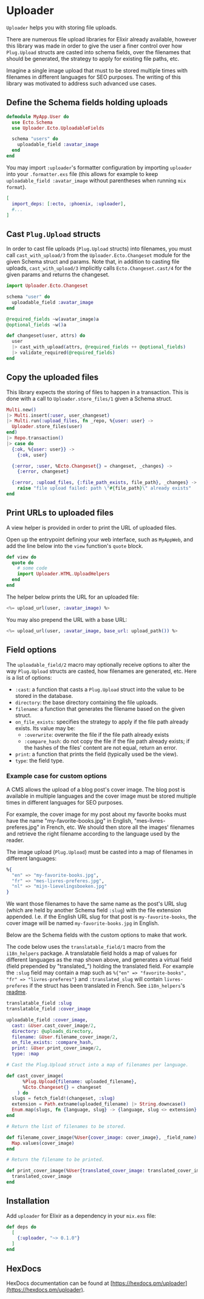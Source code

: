 # Uploader

`Uploader` helps you with storing file uploads.

There are numerous file upload libraries for Elixir already available, however
this library was made in order to give the user a finer control over how `Plug.Upload`
structs are casted into schema fields, over the filenames that should be generated,
the strategy to apply for existing file paths, etc.

Imagine a single image upload that must to be stored multiple times with filenames
in different languages for SEO purposes. The writing of this library was motivated
to address such advanced use cases.

## Define the Schema fields holding uploads

```elixir
defmodule MyApp.User do
  use Ecto.Schema
  use Uploader.Ecto.UploadableFields

  schema "users" do
    uploadable_field :avatar_image
  end
end
```

You may import `:uploader`'s formatter configuration by importing
`uploader` into your `.formatter.exs` file (this allows for example to keep
`uploadable_field :avatar_image` without parentheses when running `mix format`).

```elixir
[
  import_deps: [:ecto, :phoenix, :uploader],
  #...
]
```

## Cast `Plug.Upload` structs

In order to cast file uploads (`Plug.Upload` structs) into filenames, you must
call `cast_with_upload/3` from the `Uploader.Ecto.Changeset` module for the
given Schema struct and params. Note that, in addition to casting file uploads,
`cast_with_upload/3` implicitly calls `Ecto.Changeset.cast/4` for the given params
and returns the changeset.

```elixir
import Uploader.Ecto.Changeset

schema "user" do
  uploadable_field :avatar_image
end

@required_fields ~w(avatar_image)a
@optional_fields ~w()a

def changeset(user, attrs) do
  user
  |> cast_with_upload(attrs, @required_fields ++ @optional_fields)
  |> validate_required(@required_fields)
end
```

## Copy the uploaded files

This library expects the storing of files to happen in a transaction. This is done
with a call to `Uploader.store_files/1` given a Schema struct.

```elixir
Multi.new()
|> Multi.insert(:user, user_changeset)
|> Multi.run(:upload_files, fn _repo, %{user: user} ->
  Uploader.store_files(user)
end)
|> Repo.transaction()
|> case do
  {:ok, %{user: user}} ->
    {:ok, user}

  {:error, :user, %Ecto.Changeset{} = changeset, _changes} ->
    {:error, changeset}

  {:error, :upload_files, {:file_path_exists, file_path}, _changes} ->
    raise "file upload failed: path \"#{file_path}\" already exists"
end
```

## Print URLs to uploaded files

A view helper is provided in order to print the URL of uploaded files.

Open up the entrypoint defining your web interface, such as `MyAppWeb`, and
add the line below into the `view` function's `quote` block.

```elixir
def view do
  quote do
    # some code
    import Uploader.HTML.UploadHelpers
  end
end
```

The helper below prints the URL for an uploaded file:

```elixir
<%= upload_url(user, :avatar_image) %>
```

You may also prepend the URL with a base URL:

```elixir
<%= upload_url(user, :avatar_image, base_url: upload_path()) %>
```

## Field options

The `uploadable_field/2` macro may optionally receive options to alter the way
`Plug.Upload` structs are casted, how filenames are generated, etc. Here is a
list of options:

* `:cast`: a function that casts a `Plug.Upload` struct into the value to be
stored in the database.
* `directory`: the base directory containing the file uploads.
* `filename`: a function that generates the filename based on the given struct.
* `on_file_exists`: specifies the strategy to apply if the file path already
exists. Its value may be:
    * `:overwrite`: overwrite the file if the file path already exists
    * `:compare_hash`: do not copy the file if the file path already exists;
    if the hashes of the files' content are not equal, return an error.
* `print`: a function that prints the field (typically used be the view).
* `type`: the field type.

### Example case for custom options

A CMS allows the upload of a blog post's cover image. The blog post is available
in multiple languages and the cover image must be stored multiple times in
different languages for SEO purposes.

For example, the cover image for my post about my favorite books must have the
name "my-favorite-books.jpg" in English, "mes-livres-preferes.jpg" in French,
etc. We should then store all the images' filenames and retrieve the right filename
according to the language used by the reader.

The image upload (`Plug.Upload`) must be casted into a map of filenames in
different languages:

```elixir
%{
  "en" => "my-favorite-books.jpg",
  "fr" => "mes-livres-preferes.jpg",
  "nl" => "mijn-lievelingsboeken.jpg"
}
```

We want those filenames to have the same name as the post's URL slug (which are
held by another Schema field `:slug`) with the file extension appended. I.e. if
the English URL slug for that post is `my-favorite-books`, the cover image will
be named `my-favorite-books.jpg` in English.

Below are the Schema fields with the custom options to make that work.

The code below uses the `translatable_field/1` macro from the `i18n_helpers`
package. A translatable field holds a map of values for different languages
as the map shown above, and generates a virtual field (field prepended by
"translated_") holding the translated field. For example the `:slug` field
may contain a map such as `%{"en" => "favorite-books", "fr" => "livres-preferes"}`
and `:translated_slug` will contain `livres-preferes` if the struct has been
translated in French. See `i18n_helpers`'s [readme](https://github.com/mathieuprog/i18n_helpers/blob/master/README.md).

```elixir
translatable_field :slug
translatable_field :cover_image

uploadable_field :cover_image,
  cast: &User.cast_cover_image/2,
  directory: @uploads_directory,
  filename: &User.filename_cover_image/2,
  on_file_exists: :compare_hash,
  print: &User.print_cover_image/2,
  type: :map
```

```elixir
# Cast the Plug.Upload struct into a map of filenames per language.

def cast_cover_image(
      %Plug.Upload{filename: uploaded_filename},
      %Ecto.Changeset{} = changeset
    ) do
  slugs = fetch_field!(changeset, :slug)
  extension = Path.extname(uploaded_filename) |> String.downcase()
  Enum.map(slugs, fn {language, slug} -> {language, slug <> extension} end) |> Enum.into(%{})
end

# Return the list of filenames to be stored.

def filename_cover_image(%User{cover_image: cover_image}, _field_name) do
  Map.values(cover_image)
end

# Return the filename to be printed.

def print_cover_image(%User{translated_cover_image: translated_cover_image}, _field_name) do
  translated_cover_image
end
```

## Installation

Add `uploader` for Elixir as a dependency in your `mix.exs` file:

```elixir
def deps do
  [
    {:uploader, "~> 0.1.0"}
  ]
end
```

## HexDocs

HexDocs documentation can be found at [https://hexdocs.pm/uploader](https://hexdocs.pm/uploader).
